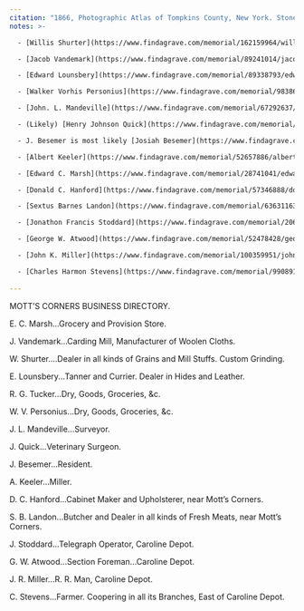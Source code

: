 ```yaml
---
citation: "1866, Photographic Atlas of Tompkins County, New York. Stone & Stewart, Philadelphia, p21."
notes: >-

  - [Willis Shurter](https://www.findagrave.com/memorial/162159964/willis-shurter) (1840 to 17 Jan 1914). Civil War veteran. He took over the store (shown as “J. Shurter Store” on the map) from his father Josiah Shurter, and this is the store that was eventually taken over by E. H. Mills. 

  - [Jacob Vandemark](https://www.findagrave.com/memorial/89241014/jacob-vandemark) (1802 to 15 Dec 1873).

  - [Edward Lounsbery](https://www.findagrave.com/memorial/89338793/edward-lounsbery) (11 Oct 1833 to 27 Nov 1904) was a tanner and currier, a Civil War veteran and a founding member of the David Ireland Post #158 in Brookton. Edward was a founding member of the Congregational Church of Mott's Corners and also a member of the Independent Order of Good Templars in Brookton.

  - [Walker Vorhis Personius](https://www.findagrave.com/memorial/98386104/walker-voorhis-personius) (1836 to 1914). Civil War veteran and founding member of the Congregational Church of Mott's Corners.

  - [John. L. Mandeville](https://www.findagrave.com/memorial/67292637/john-mandeville) (1836 to 29 Nov 1907), the grandson of [Reverend Garrett Mandeville](https://www.findagrave.com/memorial/65244680/garrett-mandeville) (18 May 1775 to 11 Dec 1853), the minister of the Dutch Reformed Church of Caroline for 25 years. John Mandeville was a Civil War veteran and a founding member of the Congregational Church of Mott's Corners.

  - (Likely) [Henry Johnson Quick](https://www.findagrave.com/memorial/89338728/henry-johnson-quick) (09 Dec 1819 to 10 Jan 1897), a farmer who, as both his obituary and census entries confirm, commonly went by his middle name: Johnson (11 Jan 1897, Ithaca Daily Journal, Ithaca NY, p3). 

  - J. Besemer is most likely [Josiah Besemer](https://www.findagrave.com/memorial/97408542/josiah-besemer) (28 Dec 1814 to 30 Nov 1894), "a prominent resident of the hamlet in Caroline named for him", who was the father of [Dr. Martin Besemer](https://www.findagrave.com/memorial/97409239/martin-besemer) (1847 to 1916). "During the active portion of [Josiah's] business career, he owned the grist mill, plaster mill and several farms at and near Besemer's, but later he sold the mill properties and settled down to the independent life of a well-to-do-farmer." (30 Nov 1894, Ithaca Daily Journal, Ithaca NY, p3.) It could also be [John J. Besemer](https://www.findagrave.com/memorial/97403608/john-j-besemer) (12 Jul 1822 to 20 Jul 1901), who "was born in Caroline in 1822 and in that town his entire life was passed. He was one of its best known and most exemplary citizens, his conduct always measuring up to the standard of a true, unassuming Christian." (20 Jul 1901, Ithaca Daily Journal, Ithaca NY, p3.)

  - [Albert Keeler](https://www.findagrave.com/memorial/52657886/albert-keeler) (1813 to 04 Oct 1889), is listed in the 1865 New York State Census as a miller, and was "an old and respected citizen of this place" (28 Sep 1889, Ithaca Daily Journal, Ithaca NY p3). "He was an honored member of Caroline Lodge No. 681 F. & A. M." (10 Oct 1889, Ithaca Daily Journal, Ithaca NY, p3.) He was the father of [Abigail (Keeler) Landon](https://www.findagrave.com/memorial/63631222/abigail-landon) (20 Oct 1836 to 1909), a founding member of the Congregational Church of Mott's Corners, and wife of S. B. Landon, mentioned below.

  - [Edward C. Marsh](https://www.findagrave.com/memorial/28741041/edward-c-marsh) (23 Nov 1836 to 25 Jun 1907), who, along with father-in-law (and presumably his employer) Josiah Shurter, is listed as “miller” in the 1865 New York State Census. Edward and wife Harriet are living with Josiah Shurter, and his children Willis Shurter and Ellen (Shurter) Wolcott, and her husband, William Benton Wolcott. Edward was also a Civil War veteran and later, he became a constable in Ithaca (26 Jun 1907, Ithaca Daily Journal, Ithaca NY, p3).

  - [Donald C. Hanford](https://www.findagrave.com/memorial/57346888/donald-c-hanford) (01 Apr 1827 to 03 Apr 1913), a Civil War veteran. 

  - [Sextus Barnes Landon](https://www.findagrave.com/memorial/63631163/sextus-barnes-landon) (20 Apr 1834 to 24 May 1925), a founding member of the Congregational Church of Mott's Corners.

  - [Jonathon Francis Stoddard](https://www.findagrave.com/memorial/20675996/jonathon-francis-stoddard) (31 Dec 1845 to 30 Jul 1898), who was only 19 in the 1865 New York State Census.

  - [George W. Atwood](https://www.findagrave.com/memorial/52478428/george-w-atwood) (1822 to 27 Jun 1900), a farmer and section foreman on the railroad.

  - [John K. Miller](https://www.findagrave.com/memorial/100359951/john-k-miller) (1836 to 1905), father of [Jerome T. Miller](https://www.findagrave.com/memorial/100359884/jerome-t-miller) (Dec 1861 to 1922), both of whom worked for the railroad. In 1865, Alfred Gould (who was later Ellen Gould’s second husband) and Jerome Richardson (George Richardson’s father) were also working for the railroad.

  - [Charles Harmon Stevens](https://www.findagrave.com/memorial/99089159/charles-h-stevens) (1843? to 23 May 1928). He “was unmarried and lived many years alone on his farm.” (28 May 1928, The Ithaca Journal, Ithaca NY, p9.)
  
---
```


MOTT’S CORNERS BUSINESS DIRECTORY. 

E. C. Marsh...Grocery and Provision Store. 

J. Vandemark...Carding Mill, Manufacturer of Woolen Cloths. 

W. Shurter....Dealer in all kinds of Grains and Mill Stuffs. Custom Grinding. 

E. Lounsbery...Tanner and Currier. Dealer in Hides and Leather. 

R. G. Tucker...Dry, Goods, Groceries, &c.

W. V. Personius...Dry, Goods, Groceries, &c.

J. L. Mandeville...Surveyor. 

J. Quick...Veterinary Surgeon. 

J. Besemer...Resident. 

A. Keeler...Miller. 

D. C. Hanford...Cabinet Maker and Upholsterer, near Mott’s Corners. 

S. B. Landon...Butcher and Dealer in all kinds of Fresh Meats, near Mott’s Corners. 

J. Stoddard...Telegraph Operator, Caroline Depot. 

G. W. Atwood...Section Foreman...Caroline Depot. 

J. R. Miller...R. R. Man, Caroline Depot. 

C. Stevens...Farmer. Coopering in all its Branches, East of Caroline Depot. 

